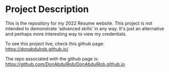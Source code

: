 # Project Description

This is the repository for my 2022 Resume website. This project is not intended to demonstrate 'advanced skills' in any way. It's just an alternative and perhaps more interesting way to view my credentials.

To see this project live, check this github page: https://donabdulrob.github.io/

The repo associated with the github page is: https://github.com/DonAbdulRob/DonAbdulRob.github.io
